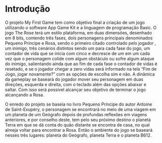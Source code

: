 # Introdução 

O projeto My First Game tem como objetivo final a criação de um jogo utilizando o software App Game Kit e a linguagem de programação Basic. O jogo The Rose terá um estilo plataforma, em duas dimensões, desenhado em 8 bits, contendo três fases, dois personagens principais denominados Pequeno Príncipe e Rosa, sendo o primeiro citado controlado pelo jogador , um inimigo,  três cenários distintos sendo um para cada fase do jogo, um contador de vida que se inicia com cinco e decresce de um em um cada vez que o personagem colide com algum obstáculo ou sofre algum ataque do inimigo, salientando ainda que ao fim de cada fase o contador de vidas é resetado, e se o jogador chegar a zero vidas será informado na tela “Fim de Jogo, jogar novamente?” com as opções de escolha sim e não. A dinâmica da gameplay se baseará do jogador mover seu personagem em duas direções, esquerda e direita, com o teclado além das opções abaixar e saltar. Com isso será possível alcançar seu objetivo de terminar o jogo alcançando a Rosa.

O enredo do projeto se baseia no livro Pequeno Príncipe do autor Antoine de Saint-Exupéry, o personagem se encontrará no meio de uma viagem em um planeta de um Geógrafo depois de profundas reflexões em viagens anteriores, e por conselho deste, tem pelo seu próximo destino o planeta Terra em que se dá conta do quão distante se encontra de casa, no qual almeja voltar para encontrar a Rosa. Então o ambiente do jogo se baseará nesses três lugares: planeta do Geógrafo, planeta Terra e o planeta B612.